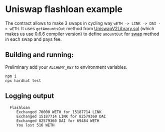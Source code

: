 # Uniswap flashloan example

The contract allows to make 3 swaps in cycling way ```wETH -> LINK -> DAI -> wETH```. It uses ```getAmountsOut``` method from [UniswapV2Library.sol](https://github.com/Uniswap/v2-periphery/blob/master/contracts/libraries/UniswapV2Library.sol) (which makes us use 0.6.6 compiler version) to define ```amountOut``` for [swap](https://docs.uniswap.org/contracts/v2/reference/smart-contracts/pair#swap-1) method in each swap and pays fee.

## Building and running:
Preliminary add your ```ALCHEMY_KEY``` to environment variables.
```
npm i
npx hardhat test
```

## Logging output
```
  Flashloan
     Exchanged 70000 WETH for 15187714 LINK
     Exchanged 15187714 LINK for 82579360 DAI
     Exchanged 82579360 DAI for 69484 WETH
     You lost 516 WETH
```
